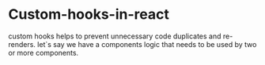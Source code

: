 # Custom-hooks-in-react
custom hooks helps to prevent unnecessary code duplicates and re-renders.   let`s say we have a components logic that needs to be used by two or more components.
